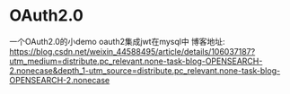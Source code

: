 # OAuth2.0
一个OAuth2.0的小demo
oauth2集成jwt在mysql中
博客地址: https://blog.csdn.net/weixin_44588495/article/details/106037187?utm_medium=distribute.pc_relevant.none-task-blog-OPENSEARCH-2.nonecase&depth_1-utm_source=distribute.pc_relevant.none-task-blog-OPENSEARCH-2.nonecase
